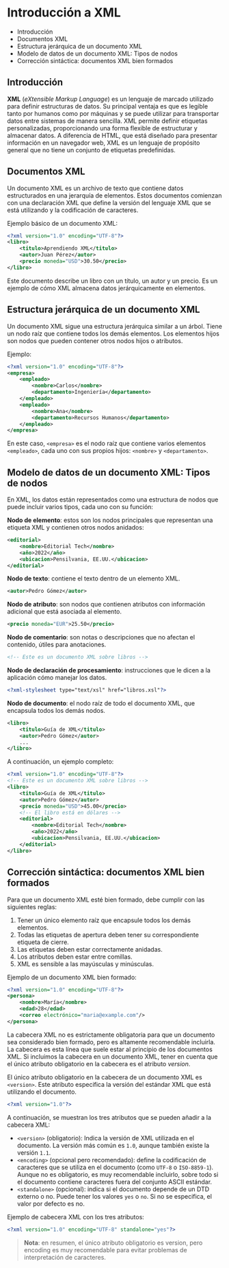 # Introducción a XML

* Introducción
* Documentos XML
* Estructura jerárquica de un documento XML
* Modelo de datos de un documento XML: Tipos de nodos
* Corrección sintáctica: documentos XML bien formados


## Introducción

__XML__ (_eXtensible Markup Language_) es un lenguaje de marcado utilizado para definir estructuras de datos. Su principal ventaja es que es legible tanto por humanos como por máquinas y se puede utilizar para transportar datos entre sistemas de manera sencilla. XML permite definir etiquetas personalizadas, proporcionando una forma flexible de estructurar y almacenar datos. A diferencia de HTML, que está diseñado para presentar información en un navegador web, XML es un lenguaje de propósito general que no tiene un conjunto de etiquetas predefinidas.

## Documentos XML

Un documento XML es un archivo de texto que contiene datos estructurados en una jerarquía de elementos. Estos documentos comienzan con una declaración XML que define la versión del lenguaje XML que se está utilizando y la codificación de caracteres.

Ejemplo básico de un documento XML:

```xml
<?xml version="1.0" encoding="UTF-8"?>
<libro>
    <titulo>Aprendiendo XML</titulo>
    <autor>Juan Pérez</autor>
    <precio moneda="USD">30.50</precio>
</libro>
```

Este documento describe un libro con un título, un autor y un precio. Es un ejemplo de cómo XML almacena datos jerárquicamente en elementos.

## Estructura jerárquica de un documento XML

Un documento XML sigue una estructura jerárquica similar a un árbol. Tiene un nodo raíz que contiene todos los demás elementos. Los elementos hijos son nodos que pueden contener otros nodos hijos o atributos.

Ejemplo:

```xml
<?xml version="1.0" encoding="UTF-8"?>
<empresa>
    <empleado>
        <nombre>Carlos</nombre>
        <departamento>Ingeniería</departamento>
    </empleado>
    <empleado>
        <nombre>Ana</nombre>
        <departamento>Recursos Humanos</departamento>
    </empleado>
</empresa>
```

En este caso, `<empresa>` es el nodo raíz que contiene varios elementos `<empleado>`, cada uno con sus propios hijos: `<nombre>` y `<departamento>`.

## Modelo de datos de un documento XML: Tipos de nodos

En XML, los datos están representados como una estructura de nodos que puede incluir varios tipos, cada uno con su función:

__Nodo de elemento__: estos son los nodos principales que representan una etiqueta XML y contienen otros nodos anidados:

```xml
<editorial>
    <nombre>Editorial Tech</nombre>
    <año>2022</año>
    <ubicacion>Pensilvania, EE.UU.</ubicacion>
</editorial>
```

__Nodo de texto__: contiene el texto dentro de un elemento XML.

```xml
<autor>Pedro Gómez</autor>
```

__Nodo de atributo__: son nodos que contienen atributos con información adicional que está asociada al elemento.

```xml
<precio moneda="EUR">25.50</precio>
```

__Nodo de comentario__: son notas o descripciones que no afectan el contenido, útiles para anotaciones.

```xml
<!-- Este es un documento XML sobre libros -->
```

__Nodo de declaración de procesamiento__: instrucciones que le dicen a la aplicación cómo manejar los datos.

```xml
<?xml-stylesheet type="text/xsl" href="libros.xsl"?>
```

__Nodo de documento__: el nodo raíz de todo el documento XML, que encapsula todos los demás nodos.

```xml
<libro>
    <titulo>Guía de XML</titulo>
    <autor>Pedro Gómez</autor>
    ...
</libro>
```

A continuación, un ejemplo completo:

```xml
<?xml version="1.0" encoding="UTF-8"?>
<!-- Este es un documento XML sobre libros -->
<libro>
    <titulo>Guía de XML</titulo>
    <autor>Pedro Gómez</autor>
    <precio moneda="USD">45.00</precio>
    <!-- El libro está en dólares -->
    <editorial>
        <nombre>Editorial Tech</nombre>
        <año>2022</año>
        <ubicacion>Pensilvania, EE.UU.</ubicacion>
    </editorial>
</libro>
```

## Corrección sintáctica: documentos XML bien formados

Para que un documento XML esté bien formado, debe cumplir con las siguientes reglas:

1. Tener un único elemento raíz que encapsule todos los demás elementos.
2. Todas las etiquetas de apertura deben tener su correspondiente etiqueta de cierre.
3. Las etiquetas deben estar correctamente anidadas.
4. Los atributos deben estar entre comillas.
5. XML es sensible a las mayúsculas y minúsculas.

Ejemplo de un documento XML bien formado:

```xml
<?xml version="1.0" encoding="UTF-8"?>
<persona>
    <nombre>María</nombre>
    <edad>28</edad>
    <correo electrónico="maria@example.com"/>
</persona>
```

La cabecera XML no es estrictamente obligatoria para que un documento sea considerado bien formado, pero es altamente recomendable incluirla. La cabecera es esta línea que suele estar al principio de los documentos XML. Si incluimos la cabecera en un documento XML, tener en cuenta que el único atributo obligatorio en la cabecera es el atributo _version_.

El único atributo obligatorio en la cabecera de un documento XML es `<version>`. Este atributo especifica la versión del estándar XML que está utilizando el documento.

```xml
<?xml version="1.0"?>
```

A continuación, se muestran los tres atributos que se pueden añadir a la cabecera XML:

* `<version>` (obligatorio): Indica la versión de XML utilizada en el documento. La versión más común es `1.0`, aunque también existe la versión `1.1`.
* `<encoding>` (opcional pero recomendado): define la codificación de caracteres que se utiliza en el documento (como `UTF-8` o `ISO-8859-1`). Aunque no es obligatorio, es muy recomendable incluirlo, sobre todo si el documento contiene caracteres fuera del conjunto ASCII estándar.
* `<standalone>` (opcional): indica si el documento depende de un DTD externo o no. Puede tener los valores `yes` o `no`. Si no se especifica, el valor por defecto es no.

Ejemplo de cabecera XML con los tres atributos:

```xml
<?xml version="1.0" encoding="UTF-8" standalone="yes"?>
```

> __Nota__: en resumen, el único atributo obligatorio es version, pero encoding es muy recomendable para evitar problemas de interpretación de caracteres.
